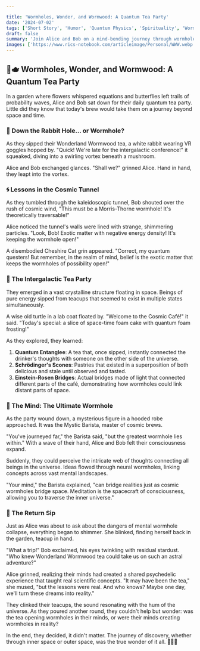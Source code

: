 ```yaml
---

title: 'Wormholes, Wonder, and Wormwood: A Quantum Tea Party'
date: '2024-07-02'
tags: ['Short Story', 'Humor', 'Quantum Physics', 'Spirituality', 'Wormholes',]
draft: false
summary: 'Join Alice and Bob on a mind-bending journey through wormholes, quantum realms, and the power of perception in this whimsical tale'
images: ['https://www.rics-notebook.com/articleimage/Personal/WWW.webp']
---
```


## 🍄🫖 Wormholes, Wonder, and Wormwood: A Quantum Tea Party

In a garden where flowers whispered equations and butterflies left trails of probability waves, Alice and Bob sat down for their daily quantum tea party. Little did they know that today's brew would take them on a journey beyond space and time.

### 🐰 Down the Rabbit Hole... or Wormhole?

As they sipped their Wonderland Wormwood tea, a white rabbit wearing VR goggles hopped by. "Quick! We're late for the intergalactic conference!" it squeaked, diving into a swirling vortex beneath a mushroom.

Alice and Bob exchanged glances. "Shall we?" grinned Alice. Hand in hand, they leapt into the vortex.

### 🌀 Lessons in the Cosmic Tunnel

As they tumbled through the kaleidoscopic tunnel, Bob shouted over the rush of cosmic wind, "This must be a Morris-Thorne wormhole! It's theoretically traversable!"

Alice noticed the tunnel's walls were lined with strange, shimmering particles. "Look, Bob! Exotic matter with negative energy density! It's keeping the wormhole open!"

A disembodied Cheshire Cat grin appeared. "Correct, my quantum questers! But remember, in the realm of mind, belief is the exotic matter that keeps the wormholes of possibility open!"

### 🌌 The Intergalactic Tea Party

They emerged in a vast crystalline structure floating in space. Beings of pure energy sipped from teacups that seemed to exist in multiple states simultaneously.

A wise old turtle in a lab coat floated by. "Welcome to the Cosmic Café!" it said. "Today's special: a slice of space-time foam cake with quantum foam frosting!"

As they explored, they learned:

1. **Quantum Entanglee**: A tea that, once sipped, instantly connected the drinker's thoughts with someone on the other side of the universe.
2. **Schrödinger's Scones**: Pastries that existed in a superposition of both delicious and stale until observed and tasted.
3. **Einstein-Rosen Bridges**: Actual bridges made of light that connected different parts of the café, demonstrating how wormholes could link distant parts of space.

### 🧠 The Mind: The Ultimate Wormhole

As the party wound down, a mysterious figure in a hooded robe approached. It was the Mystic Barista, master of cosmic brews.

"You've journeyed far," the Barista said, "but the greatest wormhole lies within." With a wave of their hand, Alice and Bob felt their consciousness expand.

Suddenly, they could perceive the intricate web of thoughts connecting all beings in the universe. Ideas flowed through neural wormholes, linking concepts across vast mental landscapes.

"Your mind," the Barista explained, "can bridge realities just as cosmic wormholes bridge space. Meditation is the spacecraft of consciousness, allowing you to traverse the inner universe."

### 🍵 The Return Sip

Just as Alice was about to ask about the dangers of mental wormhole collapse, everything began to shimmer. She blinked, finding herself back in the garden, teacup in hand.

"What a trip!" Bob exclaimed, his eyes twinkling with residual stardust. "Who knew Wonderland Wormwood tea could take us on such an astral adventure?"

Alice grinned, realizing their minds had created a shared psychedelic experience that taught real scientific concepts. "It may have been the tea," she mused, "but the lessons were real. And who knows? Maybe one day, we'll turn these dreams into reality."

They clinked their teacups, the sound resonating with the hum of the universe. As they poured another round, they couldn't help but wonder: was the tea opening wormholes in their minds, or were their minds creating wormholes in reality?

In the end, they decided, it didn't matter. The journey of discovery, whether through inner space or outer space, was the true wonder of it all. 🌌🍵🧠